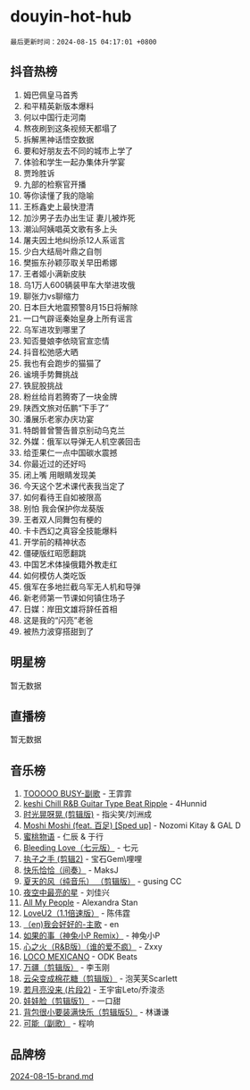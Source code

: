 # douyin-hot-hub

`最后更新时间：2024-08-15 04:17:01 +0800`

## 抖音热榜

1. 姆巴佩皇马首秀
1. 和平精英新版本爆料
1. 何以中国行走河南
1. 熬夜刷到这条视频天都塌了
1. 拆解黑神话悟空数据
1. 要和好朋友去不同的城市上学了
1. 体验和学生一起办集体升学宴
1. 贾玲胜诉
1. 九部的检察官开播
1. 等你读懂了我的隐喻
1. 王栎鑫史上最快澄清
1. 加沙男子去办出生证 妻儿被炸死
1. 潮汕阿姨唱英文歌有多上头
1. 屠夫因土地纠纷杀12人系谣言
1. 少白大结局叶鼎之自刎
1. 樊振东孙颖莎取关早田希娜
1. 王者姬小满新皮肤
1. 乌1万人600辆装甲车大举进攻俄
1. 聊张力vs聊缩力
1. 日本巨大地震预警8月15日将解除
1. 一口气辟谣秦始皇身上所有谣言
1. 乌军进攻到哪里了
1. 知否曼娘李依晓官宣恋情
1. 抖音松弛感大晒
1. 我也有会跑步的猫猫了
1. 谧境手势舞挑战
1. 铁屁股挑战
1. 粉丝给肖若腾寄了一块金牌
1. 陕西文旅对伍鹏“下手了”
1. 潘展乐老家办庆功宴
1. 特朗普曾警告普京别动乌克兰
1. 外媒：俄军以导弹无人机空袭回击
1. 给歪果仁一点中国碳水震撼
1. 你最近过的还好吗
1. 闭上嘴 用眼睛发现美
1. 今天这个艺术课代表我当定了
1. 如何看待王自如被限高
1. 别怕 我会保护你龙葵版
1. 王者双人同舞包有梗的
1. 卡卡西幻之真容全技能爆料
1. 开学前的精神状态
1. 僵硬版红昭愿翻跳
1. 中国艺术体操俄籍外教走红
1. 如何模仿人类吃饭
1. 俄军在多地拦截乌军无人机和导弹
1. 新老师第一节课如何镇住场子
1. 日媒：岸田文雄将辞任首相
1. 这是我的“闪亮”老爸
1. 被热力波穿搭甜到了

## 明星榜

暂无数据

## 直播榜

暂无数据

## 音乐榜

1. [TOOOOO BUSY-副歌](https://sf5-hl-cdn-tos.douyinstatic.com/obj/tos-cn-ve-2774/o0fmjGZetNDjSM5EimFs2QlzBg30YgByJMRQrC) - 王霏霏
1. [keshi Chill R&B Guitar Type Beat Ripple](https://sf3-cdn-tos.douyinstatic.com/obj/tos-cn-ve-2774/okQIfmitAB3HpgZQo0YCEFEACcDhQngn0fkFIC) - 4Hunnid
1. [时光晃呀晃 (剪辑版)](https://sf5-hl-cdn-tos.douyinstatic.com/obj/tos-cn-ve-2774/o8ACeQem3gwI1x3GIYGAfKG0LJebKFRJDwRwyW) - 指尖笑/刘洲成
1. [Moshi Moshi (feat. 百足) [Sped up]](https://sf5-hl-cdn-tos.douyinstatic.com/obj/tos-cn-ve-2774/ocCPFQcXJLeroaIdQLIGAoeeYM3OAUYGDguHXz) - Nozomi Kitay & GAL D
1. [蜜桃物语](https://sf5-hl-cdn-tos.douyinstatic.com/obj/tos-cn-ve-2774/oIhOSCZtIACtYU4XQkngiW9kCBfVD1Fz9IYeqL) - 仁辰 & 于行
1. [Bleeding Love（七元版）](https://sf3-cdn-tos.douyinstatic.com/obj/tos-cn-ve-2774/oEgC9eZFHQ1MfSRnrfkzFp8AayDWqAQMABBgUs) - 七元
1. [执子之手 (剪辑2)](https://sf5-hl-cdn-tos.douyinstatic.com/obj/tos-cn-ve-2774/oUoZLQjCc31XzqsBnBQUNgeKtYPBcgbFDwtfcu) - 宝石Gem\哩哩
1. [快乐恰恰（间奏）](https://sf3-cdn-tos.douyinstatic.com/obj/tos-cn-ve-2774/oMesum3HvWQXJxuMFeVYzf54o2QzH5aEBPOCAn) - MaksJ
1. [夏天的风（纯音乐） （剪辑版）](https://sf5-hl-cdn-tos.douyinstatic.com/obj/tos-cn-ve-2774/oUzLjBZZFQAoNRmGokEeD5zfQCObp6UeFAnTa6) - gusing CC
1. [夜空中最亮的星](https://sf3-cdn-tos.douyinstatic.com/obj/tos-cn-ve-2774/o4IfgGwqqnFeXEMGaS8JBzJAdayAaCeoxqbjCD) - 刘佳兴
1. [All My People](https://sf5-hl-cdn-tos.douyinstatic.com/obj/tos-cn-ve-2774/c7773e6b7c3f4bd9b26cd85b0cfa4eff) - Alexandra Stan
1. [LoveU2（1.1倍速版）](https://sf5-hl-cdn-tos.douyinstatic.com/obj/tos-cn-ve-2774/oQMeDffLaEmgMwgCOEMAFCI6INzoFPgWdD0rsa) - 陈伟霆
1. [（en)我会好好的-主歌](https://sf5-hl-cdn-tos.douyinstatic.com/obj/tos-cn-ve-2774/oUrYpIdrvCbA8m8yAZjbMWjUkL6tiinWMkBTs) - en
1. [如果的事（神兔小P Remix）](https://sf6-cdn-tos.douyinstatic.com/obj/tos-cn-ve-2774/okHtAffz3g4ZB0BMQn9iC9BC6AciI3xCmgQTqt) - 神兔小P
1. [心之火（R&B版）（谁的爱不疯）](https://sf5-hl-cdn-tos.douyinstatic.com/obj/tos-cn-ve-2774/okemkEDaIBBE3OosftCgMxlFkLQZRw37t36ZQv) - Zxxy
1. [LOCO MEXICANO](https://sf3-cdn-tos.douyinstatic.com/obj/tos-cn-ve-2774/owxVoxJorA4ILBfsMAjU6t7O1xW9w0tS7EYzh6) - ODK Beats
1. [万疆（剪辑版）](https://sf3-cdn-tos.douyinstatic.com/obj/tos-cn-ve-2774/ooG7oVgFlDTelKCjCsTTobQvbdtj1BBQXnfZd8) - 李玉刚
1. [云朵变成棉花糖（剪辑版）](https://sf5-hl-cdn-tos.douyinstatic.com/obj/tos-cn-ve-2774/o8LC84GQLALFfXeyJmh8KE61byVQYMMeAZLfEI) - 泡芙芙Scarlett
1. [若月亮没来 (片段2)](https://sf6-cdn-tos.douyinstatic.com/obj/tos-cn-ve-2774/ocQavLLjkCOeDxGyYeIMGgNAIwJ0QXE1Ve3Fzv) - 王宇宙Leto/乔浚丞
1. [娃娃脸（剪辑版1）](https://sf3-cdn-tos.douyinstatic.com/obj/tos-cn-ve-2774/oIimSCgQoNUePTAZ1Ba7TeADY4KetGYsVFeaaB) - 一口甜
1. [背包很小要装满快乐（剪辑版5）](https://sf5-hl-cdn-tos.douyinstatic.com/obj/tos-cn-ve-2774/oUqSJIiBjw2pxsBAiQRmkbZGJrlGCMBPpIW90) - 林谦谦
1. [可能（副歌）](https://sf3-cdn-tos.douyinstatic.com/obj/tos-cn-ve-2774/cde1731888894259b333569393c2fb51) - 程响

## 品牌榜

[2024-08-15-brand.md](2024-08-15-brand.md)
